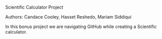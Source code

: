 Scientific Calculator Project

Authors: Candace Cooley, Hasset Reshedo, Mariam Siddiqui

In this bonus project we are navigating GitHub while creating a Scientific calculator.
